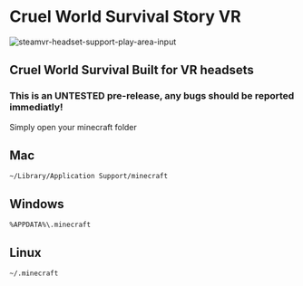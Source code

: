 # Cruel World Survival Story VR

![steamvr-headset-support-play-area-input](https://user-images.githubusercontent.com/34868944/147981170-0cb8c5a6-b21e-4211-8ce6-460a9d20c9ab.jpg)

## Cruel World Survival Built for VR headsets
### This is an UNTESTED pre-release, any bugs should be reported immediatly!

Simply open your minecraft folder

## Mac
  	~/Library/Application Support/minecraft

## Windows
	%APPDATA%\.minecraft

## Linux
  	~/.minecraft
